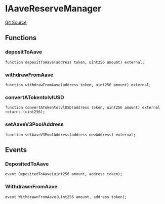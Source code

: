 # IAaveReserveManager
[Git Source](https://github.com/Level-Money/contracts/blob/8db01e6152f39f954577b5bcc8ca6a9c0b59a8cd/src/v1/interfaces/ILevelAaveReserveManager.sol)


## Functions
### depositToAave


```solidity
function depositToAave(address token, uint256 amount) external;
```

### withdrawFromAave


```solidity
function withdrawFromAave(address token, uint256 amount) external;
```

### convertATokentolvlUSD


```solidity
function convertATokentolvlUSD(address token, uint256 amount) external returns (uint256);
```

### setAaveV3PoolAddress


```solidity
function setAaveV3PoolAddress(address newAddress) external;
```

## Events
### DepositedToAave

```solidity
event DepositedToAave(uint256 amount, address token);
```

### WithdrawnFromAave

```solidity
event WithdrawnFromAave(uint256 amount, address token);
```

